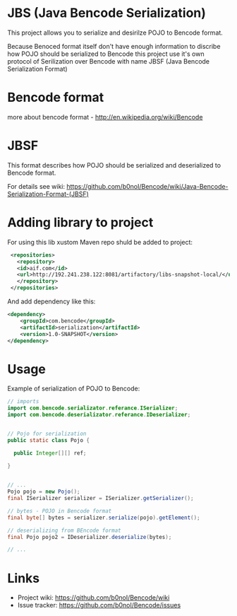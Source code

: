 JBS (Java Bencode Serialization)
=======

This project allows you to serialize and desirilze POJO to Bencode format. 

Because Benoced format itself don't have enough information to discribe how POJO should be serialized to Bencode this project use it's own protocol of Serilization over Bencode with name JBSF (Java Bencode Serialization Format)

Bencode format
=======
more about bencode format - http://en.wikipedia.org/wiki/Bencode

JBSF
=======
This format describes how POJO should be serialized and deserialized to Bencode format.

For details see wiki: https://github.com/b0noI/Bencode/wiki/Java-Bencode-Serialization-Format-(JBSF)
  
Adding library to project
=======
For using this lib xustom Maven repo shuld be added to project:

```xml
 <repositories>
   <repository>
   <id>aif.com</id>
   <url>http://192.241.238.122:8081/artifactory/libs-snapshot-local/</url>
   </repository>
 </repositories>
 ```

And add dependency like this:
```xml
<dependency>
    <groupId>com.bencode</groupId>
    <artifactId>serialization</artifactId>
    <version>1.0-SNAPSHOT</version>
</dependency>
```

Usage
=======

Example of serialization of POJO to Bencode:

```Java
// imports
import com.bencode.serializator.referance.ISerializer;
import com.bencode.deserializator.referance.IDeserializer;


// Pojo for serialization
public static class Pojo {

  public Integer[][] ref;
  
}


// ...
Pojo pojo = new Pojo();
final ISerializer serializer = ISerializer.getSerializer();

// bytes - POJO in Bencode format
final byte[] bytes = serializer.serialize(pojo).getElement();

// deserializing from BEncode format
final Pojo pojo2 = IDeserializer.deserialize(bytes);

// ...
```

Links
======

* Project wiki: https://github.com/b0noI/Bencode/wiki
* Issue tracker: https://github.com/b0noI/Bencode/issues
